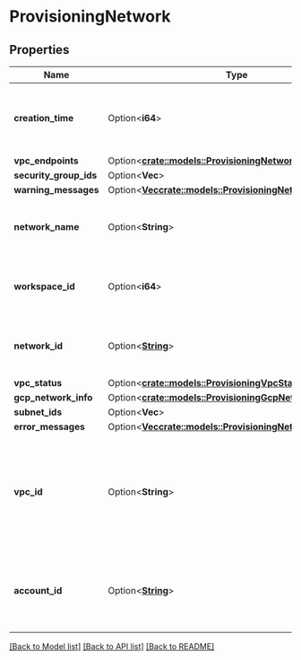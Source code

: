 # ProvisioningNetwork

## Properties

Name | Type | Description | Notes
------------ | ------------- | ------------- | -------------
**creation_time** | Option<**i64**> | Time in epoch milliseconds when the network was created. | [optional]
**vpc_endpoints** | Option<[**crate::models::ProvisioningNetworkVpcEndpoints**](ProvisioningNetworkVpcEndpoints.md)> |  | [optional]
**security_group_ids** | Option<**Vec<String>**> |  | [optional]
**warning_messages** | Option<[**Vec<crate::models::ProvisioningNetworkWarning>**](ProvisioningNetworkWarning.md)> |  | [optional]
**network_name** | Option<**String**> | The human-readable name of the network configuration. | [optional]
**workspace_id** | Option<**i64**> | Workspace ID associated with this network configuration. | [optional]
**network_id** | Option<[**String**](String.md)> | The Databricks network configuration ID. | [optional]
**vpc_status** | Option<[**crate::models::ProvisioningVpcStatus**](ProvisioningVpcStatus.md)> |  | [optional]
**gcp_network_info** | Option<[**crate::models::ProvisioningGcpNetworkInfo**](ProvisioningGcpNetworkInfo.md)> |  | [optional]
**subnet_ids** | Option<**Vec<String>**> |  | [optional]
**error_messages** | Option<[**Vec<crate::models::ProvisioningNetworkHealth>**](ProvisioningNetworkHealth.md)> |  | [optional]
**vpc_id** | Option<**String**> | The ID of the VPC associated with this network configuration. VPC IDs can be used in multiple networks. | [optional]
**account_id** | Option<[**String**](String.md)> | The Databricks account ID associated with this network configuration. | [optional]

[[Back to Model list]](../README.md#documentation-for-models) [[Back to API list]](../README.md#documentation-for-api-endpoints) [[Back to README]](../README.md)


